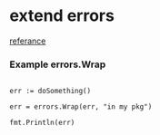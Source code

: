 # extend errors

[referance](http://golangweekly.us1.list-manage.com/track/click?u=0618f6a79d6bb9675f313ceb2&id=f918a227f6&e=0708a4e66b)


### Example errors.Wrap

```golang

err := doSomething()

err = errors.Wrap(err, "in my pkg")

fmt.Println(err)

```
